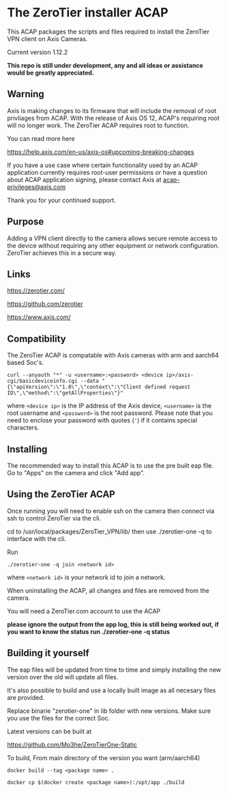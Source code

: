 # The ZeroTier installer ACAP

This ACAP packages the scripts and files required to install the ZeroTier VPN client on Axis Cameras.

Current version 1.12.2

**This repo is still under development, any and all ideas or assistance would be greatly appreciated.**

## Warning
Axis is making changes to its firmware that will include the removal of root privliages from ACAP.
With the release of Axis OS 12, ACAP's requiring root will no longer work.
The ZeroTier ACAP requires root to function.

You can read more here

https://help.axis.com/en-us/axis-os#upcoming-breaking-changes

If you have a use case where certain functionality used by an ACAP application currently requires root-user permissions or have a question about ACAP application signing, please contact Axis at acap-privileges@axis.com

Thank you for your continued support.

## Purpose

Adding a VPN client directly to the camera allows secure remote access to the device without requiring any other equipment or network configuration.
ZeroTier achieves this in a secure way.

## Links

https://zerotier.com/

https://github.com/zerotier 

https://www.axis.com/

## Compatibility

The ZeroTier ACAP is compatable with Axis cameras with arm and aarch64 based Soc's.

```
curl --anyauth "*" -u <username>:<password> <device ip>/axis-cgi/basicdeviceinfo.cgi --data "{\"apiVersion\":\"1.0\",\"context\":\"Client defined request ID\",\"method\":\"getAllProperties\"}"
```

where `<device ip>` is the IP address of the Axis device, `<username>` is the root username and `<password>` is the root password. Please
note that you need to enclose your password with quotes (`'`) if it contains special characters.

## Installing

The recommended way to install this ACAP is to use the pre built eap file.
Go to "Apps" on the camera and click "Add app".


## Using the ZeroTier ACAP

Once running you will need to enable ssh on the camera then connect via ssh to control ZeroTier via the cli.

cd to /usr/local/packages/ZeroTier_VPN/lib/ then use ./zerotier-one -q to interface with the cli.

Run 

```
./zerotier-one -q join <network id>
```
where `<network id>` is your network id to join a network.

When uninstalling the ACAP, all changes and files are removed from the camera.

You will need a ZeroTier.com account to use the ACAP

**please ignore the output from the app log, this is still being worked out, if you want to know the status run ./zerotier-one -q status**

## Building it yourself

The eap files will be updated from time to time and simply installing the new version over the old will update all files.

It's also possible to build and use a locally built image as all necesary files are provided.

Replace binarie "zerotier-one" in lib folder with new versions.
Make sure you use the files for the correct Soc.

Latest versions can be built at 

https://github.com/Mo3he/ZeroTierOne-Static


To build, 
From main directory of the version you want (arm/aarch64)

```
docker build --tag <package name> . 
```
```
docker cp $(docker create <package name>):/opt/app ./build 
```


